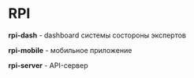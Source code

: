 # RPI

**rpi-dash** - dashboard системы состороны экспертов

**rpi-mobile** - мобильное приложение

**rpi-server** - API-сервер 
